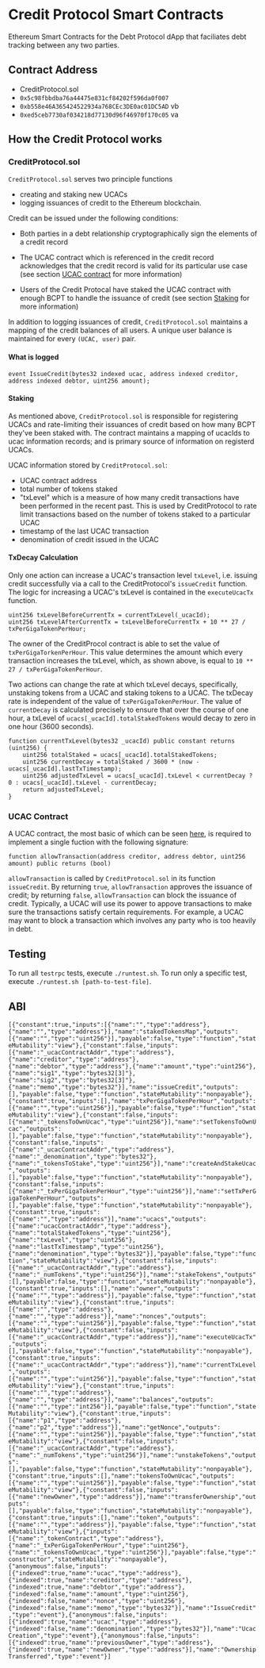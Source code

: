 # Credit Protocol Smart Contracts

Ethereum Smart Contracts for the Debt Protocol dApp that faciliates debt
tracking between any two parties.

## Contract Address
* CreditProtocol.sol 
* `0x5c98fbbdba76a44475e831cf84202f596da0f007` 
* `0xb558e46A365424522934a768CEc3DE0ac01DC5AD`  vb
* `0xed5ceb7730af034218d77130d96f46970f170c05`  va

## How the Credit Protocol works

### CreditProtocol.sol

`CreditProtocol.sol` serves two principle functions

- creating and staking new UCACs
- logging issuances of credit to the Ethereum blockchain.

Credit can be issued under the following conditions:

- Both parties in a debt relationship cryptographically sign the elements of
a credit record

- The UCAC contract which is referenced in the credit record acknowledges that
the credit record is valid for its particular use case (see section
[UCAC contract](#ucac-contract) for more information)

- Users of the Credit Protocal have staked the UCAC contract with enough BCPT
to handle the issuance of credit (see section [Staking](#staking) for more information)

In addition to logging issuances of credit, `CreditProtocol.sol` maintains
a mapping of the credit balances of all users. A unique user balance is
maintained for every `(UCAC, user)` pair.

#### What is logged

```
event IssueCredit(bytes32 indexed ucac, address indexed creditor, address indexed debtor, uint256 amount);
```

#### Staking

As mentioned above, `CreditProtocol.sol` is responsible for registering UCACs
and rate-limiting their issuances of credit based on how many BCPT they've been
staked with. The contract maintains a mapping of ucacIds to ucac information
records; and is primary source of information on registerd UCACs.

UCAC information stored by `CreditProtocol.sol`:

- UCAC contract address
- total number of tokens staked
- "txLevel" which is a measure of how many credit transactions have been
performed in the recent past. This is used by CreditProtocol to rate limit
transactions based on the number of tokens staked to a particular UCAC
- timestamp of the last UCAC transaction
- denomination of credit issued in the UCAC

#### TxDecay Calculation

Only one action can increase a UCAC's transaction level `txLevel`, i.e. issuing
credit successfully via a call to the CreditProtocol's `issueCredit` function.
The logic for increasing a UCAC's txLevel is contained in the `executeUcacTx`
function.

```
uint256 txLevelBeforeCurrentTx = currentTxLevel(_ucacId);
uint256 txLevelAfterCurrentTx = txLevelBeforeCurrentTx + 10 ** 27 / txPerGigaTokenPerHour;
```

The owner of the CreditProcol contract is able to set the value of
`txPerGigaTorkenPerHour`. This value determines the amount which every
transaction increases the txLevel, which, as shown above, is equal to
`10 ** 27 / txPerGigaTokenPerHour`.

Two actions can change the rate at which txLevel decays, specifically,
unstaking tokens from a UCAC and staking tokens to a UCAC. The txDecay rate is
independent of the value of `txPerGigaTokenPerHour`. The value of
`currentDecay` is calculated precisely to ensure that over the course of one
hour, a txLevel of `ucacs[_ucacId].totalStakedTokens` would decay to zero in
one hour (3600 seconds).

```
function currentTxLevel(bytes32 _ucacId) public constant returns (uint256) {
    uint256 totalStaked = ucacs[_ucacId].totalStakedTokens;
    uint256 currentDecay = totalStaked / 3600 * (now - ucacs[_ucacId].lastTxTimestamp);
    uint256 adjustedTxLevel = ucacs[_ucacId].txLevel < currentDecay ? 0 : ucacs[_ucacId].txLevel - currentDecay;
    return adjustedTxLevel;
}
```

### UCAC Contract

A UCAC contract, the most basic of which can be seen
[here](contracts/BasicUCAC.sol), is required to implement a single fuction with
the following signature:

```
function allowTransaction(address creditor, address debtor, uint256 amount) public returns (bool)
```

`allowTransaction` is called by `CreditProtocol.sol` in its function `issueCredit`.
By returning `true`, `allowTransaction` approves the issuance of credit; by
returning `false`, `allowTransaction` can block the issuance of credit.
Typically, a UCAC will use its power to appove transactions to make sure the
transactions satisfy certain requirements. For example, a UCAC may want to
block a transaction which involves any party who is too heavily in debt.

## Testing

To run all `testrpc` tests, execute `./runtest.sh`. To run only a specific
test, execute `./runtest.sh [path-to-test-file]`.

## ABI
```[{"constant":true,"inputs":[{"name":"","type":"address"},{"name":"","type":"address"}],"name":"stakedTokensMap","outputs":[{"name":"","type":"uint256"}],"payable":false,"type":"function","stateMutability":"view"},{"constant":false,"inputs":[{"name":"_ucacContractAddr","type":"address"},{"name":"creditor","type":"address"},{"name":"debtor","type":"address"},{"name":"amount","type":"uint256"},{"name":"sig1","type":"bytes32[3]"},{"name":"sig2","type":"bytes32[3]"},{"name":"memo","type":"bytes32"}],"name":"issueCredit","outputs":[],"payable":false,"type":"function","stateMutability":"nonpayable"},{"constant":true,"inputs":[],"name":"txPerGigaTokenPerHour","outputs":[{"name":"","type":"uint256"}],"payable":false,"type":"function","stateMutability":"view"},{"constant":false,"inputs":[{"name":"_tokensToOwnUcac","type":"uint256"}],"name":"setTokensToOwnUcac","outputs":[],"payable":false,"type":"function","stateMutability":"nonpayable"},{"constant":false,"inputs":[{"name":"_ucacContractAddr","type":"address"},{"name":"_denomination","type":"bytes32"},{"name":"_tokensToStake","type":"uint256"}],"name":"createAndStakeUcac","outputs":[],"payable":false,"type":"function","stateMutability":"nonpayable"},{"constant":false,"inputs":[{"name":"_txPerGigaTokenPerHour","type":"uint256"}],"name":"setTxPerGigaTokenPerHour","outputs":[],"payable":false,"type":"function","stateMutability":"nonpayable"},{"constant":true,"inputs":[{"name":"","type":"address"}],"name":"ucacs","outputs":[{"name":"ucacContractAddr","type":"address"},{"name":"totalStakedTokens","type":"uint256"},{"name":"txLevel","type":"uint256"},{"name":"lastTxTimestamp","type":"uint256"},{"name":"denomination","type":"bytes32"}],"payable":false,"type":"function","stateMutability":"view"},{"constant":false,"inputs":[{"name":"_ucacContractAddr","type":"address"},{"name":"_numTokens","type":"uint256"}],"name":"stakeTokens","outputs":[],"payable":false,"type":"function","stateMutability":"nonpayable"},{"constant":true,"inputs":[],"name":"owner","outputs":[{"name":"","type":"address"}],"payable":false,"type":"function","stateMutability":"view"},{"constant":true,"inputs":[{"name":"","type":"address"},{"name":"","type":"address"}],"name":"nonces","outputs":[{"name":"","type":"uint256"}],"payable":false,"type":"function","stateMutability":"view"},{"constant":false,"inputs":[{"name":"_ucacContractAddr","type":"address"}],"name":"executeUcacTx","outputs":[],"payable":false,"type":"function","stateMutability":"nonpayable"},{"constant":true,"inputs":[{"name":"_ucacContractAddr","type":"address"}],"name":"currentTxLevel","outputs":[{"name":"","type":"uint256"}],"payable":false,"type":"function","stateMutability":"view"},{"constant":true,"inputs":[{"name":"","type":"address"},{"name":"","type":"address"}],"name":"balances","outputs":[{"name":"","type":"int256"}],"payable":false,"type":"function","stateMutability":"view"},{"constant":true,"inputs":[{"name":"p1","type":"address"},{"name":"p2","type":"address"}],"name":"getNonce","outputs":[{"name":"","type":"uint256"}],"payable":false,"type":"function","stateMutability":"view"},{"constant":false,"inputs":[{"name":"_ucacContractAddr","type":"address"},{"name":"_numTokens","type":"uint256"}],"name":"unstakeTokens","outputs":[],"payable":false,"type":"function","stateMutability":"nonpayable"},{"constant":true,"inputs":[],"name":"tokensToOwnUcac","outputs":[{"name":"","type":"uint256"}],"payable":false,"type":"function","stateMutability":"view"},{"constant":false,"inputs":[{"name":"newOwner","type":"address"}],"name":"transferOwnership","outputs":[],"payable":false,"type":"function","stateMutability":"nonpayable"},{"constant":true,"inputs":[],"name":"token","outputs":[{"name":"","type":"address"}],"payable":false,"type":"function","stateMutability":"view"},{"inputs":[{"name":"_tokenContract","type":"address"},{"name":"_txPerGigaTokenPerHour","type":"uint256"},{"name":"_tokensToOwnUcac","type":"uint256"}],"payable":false,"type":"constructor","stateMutability":"nonpayable"},{"anonymous":false,"inputs":[{"indexed":true,"name":"ucac","type":"address"},{"indexed":true,"name":"creditor","type":"address"},{"indexed":true,"name":"debtor","type":"address"},{"indexed":false,"name":"amount","type":"uint256"},{"indexed":false,"name":"nonce","type":"uint256"},{"indexed":false,"name":"memo","type":"bytes32"}],"name":"IssueCredit","type":"event"},{"anonymous":false,"inputs":[{"indexed":true,"name":"ucac","type":"address"},{"indexed":false,"name":"denomination","type":"bytes32"}],"name":"UcacCreation","type":"event"},{"anonymous":false,"inputs":[{"indexed":true,"name":"previousOwner","type":"address"},{"indexed":true,"name":"newOwner","type":"address"}],"name":"OwnershipTransferred","type":"event"}]```
